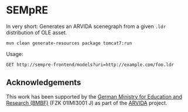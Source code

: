 # SEMpRE

In very short: Generates an ARVIDA scenegraph from a given `.ldr` distribution of OLE asset.

```
mvn clean generate-resources package tomcat7:run
```

Usage:

```
GET http://sempre-frontend/models?uri=http://example.com/foo.ldr
```

## Acknowledgements
This work has been supported by the [German Ministry for Education and Research (BMBF)](http://www.bmbf.de/en/index.html) (FZK 01IMI3001 J) as part of the [ARVIDA](http://www.arvida.de/) project.

